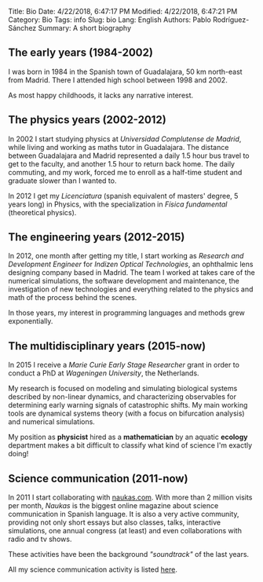 Title: Bio
Date: 4/22/2018, 6:47:17 PM
Modified: 4/22/2018, 6:47:21 PM
Category: Bio
Tags: info
Slug: bio
Lang: English
Authors: Pablo Rodríguez-Sánchez
Summary: A short biography

## The early years (1984-2002)
I was born in 1984 in the Spanish town of Guadalajara, 50 km north-east from Madrid. There I attended high school between 1998 and 2002.

As most happy childhoods, it lacks any narrative interest.

## The physics years (2002-2012)
In 2002 I start studying physics at _Universidad Complutense de Madrid_, while living and working as maths tutor in Guadalajara. The distance between Guadalajara and Madrid represented a daily 1.5 hour bus travel to get to the faculty, and another 1.5 hour to return back home. The daily commuting, and my work, forced me to enroll as a half-time student and graduate slower than I wanted to.

In 2012 I get my _Licenciatura_ (spanish equivalent of masters' degree, 5 years long) in Physics, with the specialization in _Física fundamental_ (theoretical physics).

## The engineering years (2012-2015)
In 2012, one month after getting my title, I start working as _Research and Development Engineer_ for _Indizen Optical Technologies_, an ophthalmic lens designing company based in Madrid. The team I worked at takes care of the numerical simulations, the software development and maintenance, the investigation of new technologies and everything related to the physics and math of the process behind the scenes.

In those years, my interest in programming languages and methods grew exponentially.

## The multidisciplinary years (2015-now)
In 2015 I receive a _Marie Curie Early Stage Researcher_ grant in order to conduct a PhD at _Wageningen University_, the Netherlands.

My research is focused on modeling and simulating biological systems described by non-linear dynamics, and characterizing observables for determining early warning signals of catastrophic shifts. My main working tools are dynamical systems theory (with a focus on bifurcation analysis) and numerical simulations.

My position as **physicist** hired as a **mathematician** by an aquatic **ecology** department makes a bit difficult to classify what kind of science I'm exactly doing!

## Science communication (2011-now)
In 2011 I start collaborating with [naukas.com](http://fuga.naukas.com). With more than 2 million visits per month, _Naukas_ is the biggest online magazine about science communication in Spanish language. It is also a very active community, providing not only short essays but also classes, talks, interactive simulations, one annual congress (at least) and even collaborations with radio and tv shows.

These activities have been the background _"soundtrack"_ of the last years.

All my science communication activity is listed [here]({filename}/pages/sci-comm-en.md).
